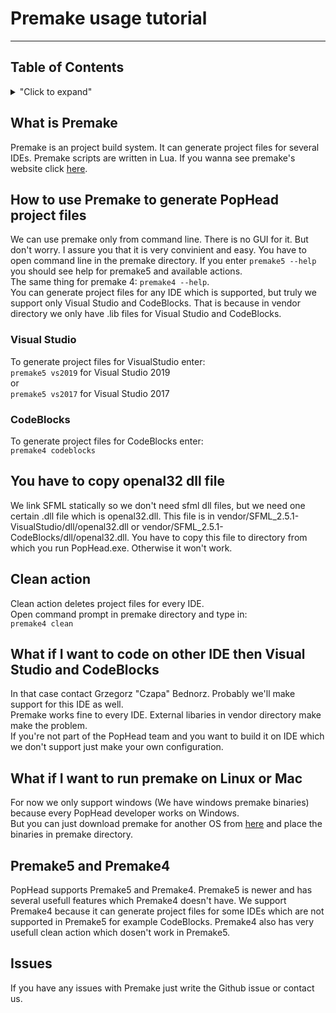 # Premake usage tutorial
-------------------------------------------------------

## Table of Contents
<details>
<summary>"Click to expand"</summary>
  
- [What is Premake](#what-is-premake)
- [How to use Premake to generate PopHead project files?](#how-to-use-premake-to-generate-pophead-project-files)
    * [Visual Studio](#visual-studio)
    * [CodeBlocks](#codeblocks)
- [You have to copy openal32.dll](#you-have-to-copy-openal32-dll-file)
- [Clean action](#clean-action)
- [What if I want to code on other IDE then Visual Studio and CodeBlocks?](#what-if-i-want-to-code-on-other-ide-then-visual-studio-and-codeblocks)
- [What if I want to run premake on Linux or Mac?](#what-if-i-want-to-run-premake-on-linux-or-mac)
- [Premake5 and Premake4](#premake5-and-premake4)
- [Issues](#issues)

</details>

## What is Premake
Premake is an project build system. It can generate project files for several IDEs. Premake scripts are written in Lua.
If you wanna see premake's website click [here](https://premake.github.io/).

## How to use Premake to generate PopHead project files
We can use premake only from command line. There is no GUI for it. But don't worry. I assure you that it is very convinient and easy.
You have to open command line in the premake directory.
If you enter `premake5 --help` you should see help for premake5 and available actions. <br/>
The same thing for premake 4: `premake4 --help`. <br/>
You can generate project files for any IDE which is supported, but truly we support only Visual Studio and CodeBlocks.
That is because in vendor directory we only have .lib files for Visual Studio and CodeBlocks.

### Visual Studio
To generate project files for VisualStudio enter: <br/>
`premake5 vs2019` for Visual Studio 2019 <br/>
or <br/>
`premake5 vs2017` for Visual Studio 2017 <br/>

### CodeBlocks
To generate project files for CodeBlocks enter: <br/>
`premake4 codeblocks` <br/>

## You have to copy openal32 dll file
We link SFML statically so we don't need sfml dll files, but we need one certain .dll file which is openal32.dll.
This file is in vendor/SFML_2.5.1-VisualStudio/dll/openal32.dll or vendor/SFML_2.5.1-CodeBlocks/dll/openal32.dll.
You have to copy this file to directory from which you run PopHead.exe. Otherwise it won't work.

## Clean action
Clean action deletes project files for every IDE. <br/>
Open command prompt in premake directory and type in: <br/>
`premake4 clean`

## What if I want to code on other IDE then Visual Studio and CodeBlocks
In that case contact Grzegorz "Czapa" Bednorz. Probably we'll make support for this IDE as well. <br/>
Premake works fine to every IDE. External libaries in vendor directory make make the problem. <br/>
If you're not part of the PopHead team and you want to build it on IDE which we don't support just make your own configuration.

## What if I want to run premake on Linux or Mac
For now we only support windows (We have windows premake binaries) because every PopHead developer works on Windows. <br/>
But you can just download premake for another OS from [here](https://premake.github.io/download.html#v4) and place the binaries
in premake directory.

## Premake5 and Premake4
PopHead supports Premake5 and Premake4. Premake5 is newer and has several usefull features which Premake4 doesn't have.
We support Premake4 because it can generate project files for some IDEs which are not supported in Premake5 for example CodeBlocks.
Premake4 also has very usefull clean action which dosen't work in Premake5.

## Issues
If you have any issues with Premake just write the Github issue or contact us.
